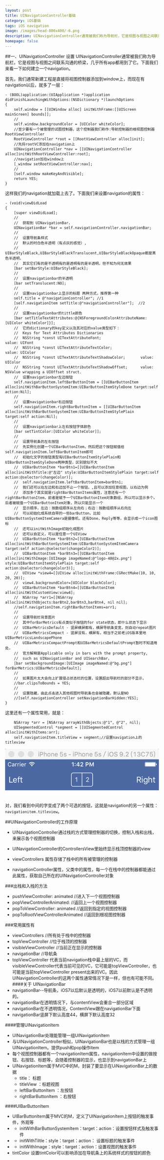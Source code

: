 ```yaml
---
layout: post
title: UINavigationController基础
category: iOS基础
tags: iOS navigation
image: /images/head-800x400/-6.png
description: UINavigationController通常被我们称为导航栏，它是视图与视图之间联系沟通的桥梁，几乎所有app都用到了它。这里记录下它的基本使用.
homepage: false
---
```


<!--more-->

##一、UINavigationController 设置
UINavigationController通常被我们称为导航栏，它是视图与视图之间联系沟通的桥梁，几乎所有app都用到了它。下面我们来看一下如何建立一个navigation。

首先，我们通常新建工程是直接将视图控制器添加到window上，而现在有navigation以后，就多了一层：

```objc AppDelegate.m
- (BOOL)application:(UIApplication *)application didFinishLaunchingWithOptions:(NSDictionary *)launchOptions  
{  
    self.window = [[UIWindow alloc] initWithFrame:[[UIScreen mainScreen] bounds]];  
	//
    self.window.backgroundColor = [UIColor whiteColor];  
    //至少要有一个被管理的试图控制器，这个控制器我们称作:导航控制器的根视图控制器RootViewController
    RootViewController *root = [[RootViewController alloc]init];  
    //先将rootVC添加在navigation上
    UINavigationController *nav = [[UINavigationController alloc]initWithRootViewController:root];
    //navigation加在window上      
    [_window setRootViewController:nav];  
    //
    [self.window makeKeyAndVisible];  
    return YES;  
}
```  

这样我们的navigation就加载上去了。下面我们来设置navigation的属性：

```objc
- (void)viewDidLoad  
{  
    [super viewDidLoad];  
    //
    //  获取到 UINavigationBar，
    UINavigationBar *bar = self.navigationController.navigationBar;
    //
    //  设置导航条样式
    //  默认的时白色半透明（有点灰的感觉）,
    //  UIBarStyleBlack,UIBarStyleBlackTranslucent,UIBarStyleBlackOpaque都是黑色半透明，
    //  其实它们有的是不透明有的是透明有的是半透明，但不知为何无效果
    [bar setBarStyle:UIBarStyleBlack];
    //
    //  设置navigationbar的半透明
    [bar setTranslucent:NO];
    //
    //  设置navigationbar上显示的标题 两种方式，推荐第一种 
    self.title = @"navigationController"; //1
    [self.navigationItem setTitle:@"navigationController"];  //2
    //
    //  设置navigationbar的tittle颜色
    [bar setTitleTextAttributes:@{NSForegroundColorAttributeName:[UIColor whiteColor]}];
    //  它的dictionary的key定义以及其对应的value类型如下：
    //  Keys for Text Attributes Dictionaries
	//  NSString *const UITextAttributeFont;                       value: UIFont
	//  NSString *const UITextAttributeTextColor;                 value: UIColor
	//  NSString *const UITextAttributeTextShadowColor;       value: UIColor
	//  NSString *const UITextAttributeTextShadowOffset;      value: NSValue wrapping a UIOffset struct.
    //  设置navigationbar左边按钮  
    self.navigationItem.leftBarButtonItem = [[UIBarButtonItem alloc]initWithBarButtonSystemItem:UIBarButtonItemStyleDone target:self action:Nil]; 
    // 
    //  设置navigationbar右边按钮 
    self.navigationItem.rightBarButtonItem = [[UIBarButtonItem alloc]initWithBarButtonSystemItem:UIBarButtonItemStylePlain target:self action:Nil]; 
    //  
    //  设置navigationbar上左右按钮字体颜色
    [bar setTintColor:[UIColor whiteColor]]; 
    //
    //  设置导航条的左右按钮
    //  先实例化创建一个UIBarButtonItem，然后把这个按钮赋值给self.navigationItem.leftBarButtonItem即可
    //  初始化文字的按钮类型有UIBarButtonItemStylePlain和UIBarButtonItemStyleDone两种类型，区别貌似不大
    //  UIBarButtonItem *barBtn1=[[UIBarButtonItem alloc]initWithTitle:@"左边" style:UIBarButtonItemStylePlain target:self action:@selector(changeColor)];
    //  self.navigationItem.leftBarButtonItem=barBtn1;
    //  我们还可以在左边和右边加不止一个按钮，,且可以添加任意视图，以右边为例
    //  添加多个其实就是rightBarButtonItems属性，注意还有一个rightBarButtonItem，前者是赋予一个UIBarButtonItem对象数组，所以可以显示多个。后者被赋值一个UIBarButtonItem对象，所以只能显示一个
    //  显示顺序，左边：按数组顺序从左向右；右边：按数组顺序从右向左
    //  可以初始化成系统自带的一些barButton，比如UIBarButtonSystemItemCamera是摄像机，还有Done，Reply等等，会显示成一个icon图标
    //  还可以initWithImage初始化成图片
    //  还可以自定义，可以是任意一个UIView
    //  UIBarButtonItem *barBtn2=[[UIBarButtonItem alloc]initWithBarButtonSystemItem:UIBarButtonSystemItemCamera target:self action:@selector(changeColor2)];
    //  UIBarButtonItem *barBtn3=[[UIBarButtonItem alloc]initWithImage:[UIImage imageNamed:@"logo-40@2x.png"] style:UIBarButtonItemStylePlain target:self action:@selector(changeColor3)];
    //  UIView *view4=[[UIView alloc]initWithFrame:CGRectMake(10, 10, 20, 20)];
    //  view4.backgroundColor=[UIColor blackColor];
    //  UIBarButtonItem *barBtn4=[[UIBarButtonItem alloc]initWithCustomView:view4];
    //  NSArray *arr1=[[NSArray alloc]initWithObjects:barBtn2,barBtn3,barBtn4, nil nil];
    //self.navigationItem.rightBarButtonItems=arr1;
    //
    //  设置导航栏背景图片
    //  其中forBarMetrics有点类似于按钮的for state状态，即什么状态下显示
    //  UIBarMetricsDefault - 竖屏横屏都有，横屏导航条变宽，则自动repeat图片
    //  UIBarMetricsCompact - 竖屏没有，横屏有，相当于之前老iOS版本里地UIBarMetricsLandscapePhone
    //  UIBarMetricsCompactPrompt和UIBarMetricsDefaultPrompt暂时不知道用处，
    //  官方解释是Applicable only in bars with the prompt property, 
    //  such as UINavigationBar and UISearchBar，
    [bar setBackgroundImage:[UIImage imageNamed:@"bg.png"] forBarMetrics:UIBarMetricsDefault];
    //
    //  如果图片太大会向上扩展侵占状态栏的位置，设置超出导航栏的部分不显示，
    //bar.clipsToBounds = YES;
	//
    //  设置隐藏，由此点击进入其他视图时导航条也会被隐藏，默认是NO
    //[self.navigationController setNavigationBarHidden:YES];
}
```

这里还有一个属性常用，就是：

```objc
	NSArray *arr = [NSArray arrayWithObjects:@"1", @"2", nil];  
    UISegmentedControl *segment = [[UISegmentedControl alloc]initWithItems:arr];  
    self.navigationItem.titleView = segment;//设置navigation上的titleview  
```


!["UISegmentedControl"](/images/2016/02/navigation.png "UISegmentedControl")

对，我们看到中间的字变成了两个可选的按钮，这就是navigation的另一个属性：`navigationitem.titleview`。


##UINavigationController的工作原理

* UINavigationController通过栈的方式管理控制器的切换，控制入栈和出栈，来展示各个视图控制器

* UINavigationController的ControllersView里始终显示栈顶控制器的view

* viewControllers 属性存储了栈中的所有被管理的控制器

* navigationController属性，父类中的属性，每一个在栈中的控制器都能通过此属性，获取自己所在的UINavigationController对象

###出栈和入栈的方法

* pushViewController: animated  //进入下一个视图控制器
* popViewControllerAnimated:  //返回上一个视图控制器
* popToViewController: animated //返回到指定的视图控制器
* popToRootViewControllerAnimated  //返回到根视图控制器

###常用属性有
* viewControllers  //所有处于栈中的控制器
* topViewController  //位于栈顶的控制器
* visibleViewController //当前正在显示的控制器
* navigationBar  //导航条
* topViewController 代表当前navigation栈中最上层的VC，而visibleViewController代表当前可见的VC，它可能是topViewController，也可能是当前topViewController present出来的VC。因此UINavigationController的这两个属性通常情况下是一样，但也有可能不同。
####关于 UINavigationBar
* navigationBar--导航条，iOS7以后默认是透明的，iOS7以前默认是不透明的。
* navigationBar在透明情况下，与contentView会重合一部分区域
* navigationBar在不透明情况，ContentView跟在navigationBar下面
* navigationBar竖屏下默认高度44，横屏下默认高度32


####管理UINavigationItem

* UINavigationBar处理能管理一组UINavigationItem
* 与UINavigationController相似，UINavigationBar也是以栈的方式管理一组UINavigationItem。提供push和pop操作item
* 每个视图控制器都有一个navigationItem属性，navigationItem中设置的做按钮、右按钮、标题等，会随着控制器的显示，也显示到navigationBar上
* UINavigationItem属于MVC中的M，封装了要显示在UiNavigationBar上的数据
	* title： 标题
	* titleView ：标题视图
	* leftBarButtonItem ：左按钮
	* rightBarButtonItem ：右按钮

####UIBarButtonItem
* UIBarButtonItem属于MVC的M，定义了UINavigationItem上按钮的触发事件，外观等
* - initWithBarButtonSystemItem：target：action：设置按钮样式及触发事件
* - initWithTiltle：style：target：action： 设置标题的触发事件
* - initWithImage：style：target：action：设置视图的触发事件
* tintColor  设置tintColor可以影响添加在导航条上的系统样式的按钮的颜色







